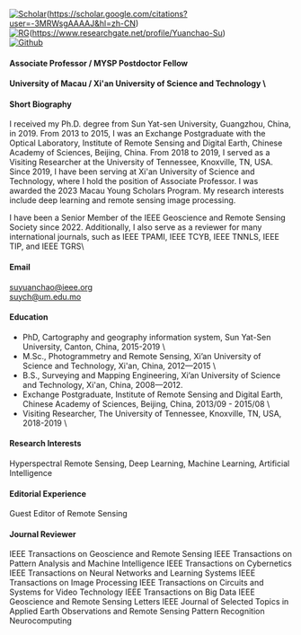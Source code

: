 

[![Scholar](https://img.shields.io/badge/Google_Scholar-blue?logo=google)](https://scholar.google.com/citations?user=YOUR_ID)(https://scholar.google.com/citations?user=-3MRWsgAAAAJ&hl=zh-CN) \
[![RG](https://img.shields.io/badge/RG-ResearchGate-green?style=for-the-badge&logo=researchgate&logoColor=white)](https://www.researchgate.net/profile/Your_Profile)(https://www.researchgate.net/profile/Yuanchao-Su) \
[![Github](https://img.shields.io/badge/github-blue?logo=github)](https://github.com/yuanchaosu?tab=repositories) 


#### Associate Professor / MYSP Postdoctor Fellow

#### University of Macau / Xi'an University of Science and Technology \

#### Short Biography
I received my Ph.D. degree from Sun Yat-sen University, Guangzhou, China, in 2019. 
From 2013 to 2015, I was an Exchange Postgraduate with the Optical Laboratory, Institute of Remote Sensing and Digital Earth, Chinese Academy of Sciences, Beijing, China. From 2018 to 2019, I served as a Visiting Researcher at the University of Tennessee, Knoxville, TN, USA. Since 2019, I have been serving at Xi'an University of Science and Technology, where I hold the position of Associate Professor. I was awarded the 2023 Macau Young Scholars Program. My research interests include deep learning and remote sensing image processing.

I have been a Senior Member of the IEEE Geoscience and Remote Sensing Society since 2022. Additionally, I also serve as a reviewer for many international journals, such as IEEE TPAMI, IEEE TCYB, IEEE TNNLS, IEEE TIP, and IEEE TGRS\

#### Email
suyuanchao@ieee.org \
suych@um.edu.mo

#### Education
- PhD, Cartography and geography information system,  Sun Yat-Sen University, Canton, China, 2015-2019 \
- M.Sc., Photogrammetry and Remote Sensing, Xi’an University of Science and Technology, Xi'an, China, 2012—2015 \
- B.S., Surveying and Mapping Engineering, Xi’an University of Science and Technology, Xi'an, China, 2008—2012.
- Exchange Postgraduate, Institute of Remote Sensing and Digital Earth, Chinese Academy of Sciences, Beijing, China, 2013/09 - 2015/08 \
- Visiting Researcher, The University of Tennessee, Knoxville, TN, USA, 2018-2019 \

#### Research Interests
Hyperspectral Remote Sensing, Deep Learning, Machine Learning, Artificial Intelligence

#### Editorial Experience
Guest Editor of Remote Sensing

#### Journal Reviewer
IEEE Transactions on Geoscience and Remote Sensing
IEEE Transactions on Pattern Analysis and Machine Intelligence
IEEE Transactions on Cybernetics
IEEE Transactions on Neural Networks and Learning Systems
IEEE Transactions on Image Processing
IEEE Transactions on Circuits and Systems for Video Technology
IEEE Transactions on Big Data
IEEE Geoscience and Remote Sensing Letters
IEEE Journal of Selected Topics in Applied Earth Observations and Remote Sensing
Pattern Recognition
Neurocomputing